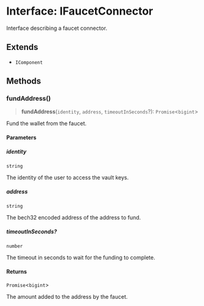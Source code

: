 # Interface: IFaucetConnector

Interface describing a faucet connector.

## Extends

- `IComponent`

## Methods

### fundAddress()

> **fundAddress**(`identity`, `address`, `timeoutInSeconds`?): `Promise`\<`bigint`\>

Fund the wallet from the faucet.

#### Parameters

##### identity

`string`

The identity of the user to access the vault keys.

##### address

`string`

The bech32 encoded address of the address to fund.

##### timeoutInSeconds?

`number`

The timeout in seconds to wait for the funding to complete.

#### Returns

`Promise`\<`bigint`\>

The amount added to the address by the faucet.
